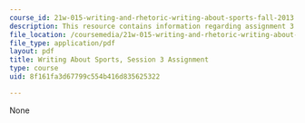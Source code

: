 ```yaml
---
course_id: 21w-015-writing-and-rhetoric-writing-about-sports-fall-2013
description: This resource contains information regarding assignment 3.
file_location: /coursemedia/21w-015-writing-and-rhetoric-writing-about-sports-fall-2013/8f161fa3d67799c554b416d835625322_MIT21W_015F13_Assignment3.pdf
file_type: application/pdf
layout: pdf
title: Writing About Sports, Session 3 Assignment
type: course
uid: 8f161fa3d67799c554b416d835625322

---
```

None